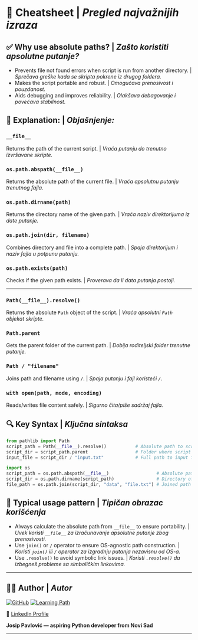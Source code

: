 # 📄 Cheatsheet | _Pregled najvažnijih izraza_

## ✅ Why use absolute paths? | _Zašto koristiti apsolutne putanje?_

- Prevents file not found errors when script is run from another directory. | _Sprečava greške kada se skripta pokrene iz drugog foldera._
- Makes the script portable and robust. | _Omogućava prenosivost i pouzdanost._
- Aids debugging and improves reliability. | _Olakšava debagovanje i povećava stabilnost._

## 📌 Explanation: | _Objašnjenje:_

### `__file__`

Returns the path of the current script. | _Vraća putanju do trenutno izvršavane skripte._

### `os.path.abspath(__file__)`

Returns the absolute path of the current file. | _Vraća apsolutnu putanju trenutnog fajla._

### `os.path.dirname(path)`

Returns the directory name of the given path. | _Vraća naziv direktorijuma iz date putanje._

### `os.path.join(dir, filename)`

Combines directory and file into a complete path. | _Spaja direktorijum i naziv fajla u potpunu putanju._

### `os.path.exists(path)`

Checks if the given path exists. | _Proverava da li data putanja postoji._

---

### `Path(__file__).resolve()`

Returns the absolute `Path` object of the script. | _Vraća apsolutni `Path` objekat skripte._

### `Path.parent`

Gets the parent folder of the current path. | _Dobija roditeljski folder trenutne putanje._

### `Path / "filename"`

Joins path and filename using `/`. | _Spaja putanju i fajl koristeći `/`._

### `with open(path, mode, encoding)`

Reads/writes file content safely. | _Sigurno čita/piše sadržaj fajla._

## 🔍 Key Syntax | _Ključna sintaksa_

```python
from pathlib import Path
script_path = Path(__file__).resolve()           # Absolute path to script | _Apsolutna putanja do skripte_
script_dir = script_path.parent                  # Folder where script is located | _Folder u kome se skripta nalazi_
input_file = script_dir / "input.txt"            # Full path to input file | _Puna putanja do ulaznog fajla_
```

```python
import os
script_path = os.path.abspath(__file__)                  # Absolute path to script | _Apsolutna putanja do skripte_
script_dir = os.path.dirname(script_path)                # Directory of script | _Direktorijum u kom je skripta_
file_path = os.path.join(script_dir, "data", "file.txt") # Joined path | _Spojena putanja_
```

## 📁 Typical usage pattern | _Tipičan obrazac korišćenja_

- Always calculate the absolute path from `__file__` to ensure portability. | _Uvek koristi `__file__` za izračunavanje apsolutne putanje zbog prenosivosti._
- Use `join()` or `/` operator to ensure OS-agnostic path construction. | _Koristi `join()` ili `/` operator za izgradnju putanja nezavisnu od OS-a._
- Use `.resolve()` to avoid symbolic link issues. | _Koristi `.resolve()` da izbegneš probleme sa simboličkim linkovima._

---

## 👨‍💻 Author | _Autor_

[![GitHub](https://img.shields.io/badge/GitHub-Josip_Pavlović-blue?logo=github)](https://github.com/Jole85)
[![Learning Path](https://img.shields.io/badge/Path-Python_Automation-orange)](https://github.com/Jole85/python-automation)

🔗 [LinkedIn Profile](https://www.linkedin.com/in/josip-p-151951338/)

**Josip Pavlović — aspiring Python developer from Novi Sad**

---
